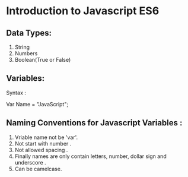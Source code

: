 # Introduction to Javascript ES6

## Data Types:

1. String
2. Numbers
3. Boolean(True or False)

## Variables:

Syntax :

Var Name = "JavaScript";

## Naming Conventions for Javascript Variables :

1. Vriable name not be 'var'.
2. Not start with number .
3. Not allowed spacing .
4. Finally names are only contain letters, number, dollar sign and underscore .
5. Can be camelcase.




